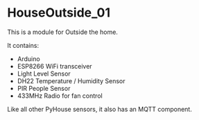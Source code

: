 HouseOutside_01
===============

This is a module for Outside the home.

It contains:
- Arduino
- ESP8266 WiFi transceiver
- Light Level Sensor
- DH22 Temperature / Humidity Sensor
- PIR People Sensor
- 433MHz Radio for fan control

Like all other PyHouse sensors, it also has an MQTT component.

